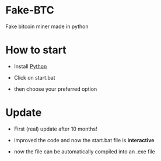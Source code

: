 # Fake-BTC
Fake bitcoin miner made in python

# How to start

- Install [Python](https://python.org/download)

- Click on start.bat

- then choose your preferred option


# Update

- First (real) update after 10 months!

- improved the code and now the start.bat file is __interactive__

- now the file can be automatically compiled into an .exe file
